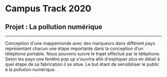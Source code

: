 # Campus Track 2020

## Projet : La pollution numérique

---


Conception d'une mappemonde avec des marqueurs dans différent pays représentant chacun une étape importante dans la conception d'un téléphone portable.
Nous pouvons suivre le trajet effectué par le téléphone.
Selon les pays une fenêtre pop up s'ouvrira afin d'expliquer plus en détail à quel étape de sa fabrication il se situe.
Le but étant de sensibiliser le public à la pollution numérique. 
